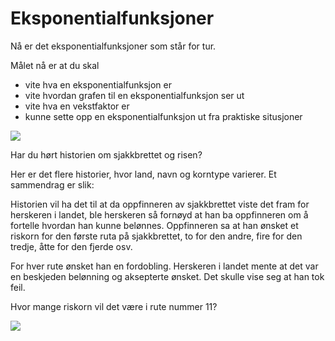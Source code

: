 # Eksponentialfunksjoner


Nå er det eksponentialfunksjoner som står for tur. 

Målet nå er at du skal 

* vite hva en eksponentialfunksjon er
* vite hvordan grafen til en eksponentialfunksjon ser ut
* vite hva en vekstfaktor er
* kunne sette opp en eksponentialfunksjon ut fra praktiske situsjoner

![](/bilder/eksponentiell.jpg)


Har du hørt historien om sjakkbrettet og risen?

Her er det flere historier, hvor land, navn og korntype varierer. Et sammendrag er slik:

Historien vil ha det til at da oppfinneren av sjakkbrettet viste det fram for herskeren i landet, ble herskeren så fornøyd at han ba oppfinneren om å fortelle hvordan han kunne belønnes. Oppfinneren sa at han ønsket et riskorn for den første ruta på sjakkbrettet, to for den andre, fire for den tredje, åtte for den fjerde osv.

For hver rute ønsket han en fordobling. Herskeren i landet mente at det var en beskjeden belønning og aksepterte ønsket. Det skulle vise seg at han tok feil.

Hvor mange riskorn vil det være i rute nummer 11?

![](/bilder/sjakk1.png)

